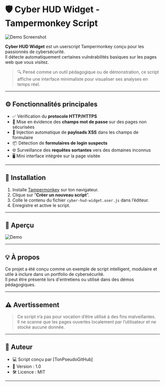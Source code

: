 # 🛡️ Cyber HUD Widget - Tampermonkey Script

![Demo Screenshot](https://i.ibb.co/cSJjg2nN/Sans-titre-1.png)

**Cyber HUD Widget** est un userscript Tampermonkey conçu pour les passionnés de cybersécurité.  
Il détecte automatiquement certaines vulnérabilités basiques sur les pages web que vous visitez.

> 🔍 Pensé comme un outil pédagogique ou de démonstration, ce script affiche une interface minimaliste pour visualiser ses analyses en temps réel.

---

## ⚙️ Fonctionnalités principales

- ✅ Vérification du **protocole HTTP/HTTPS**
- 🚨 Mise en évidence des **champs mot de passe** sur des pages non sécurisées
- 🧪 Injection automatique de **payloads XSS** dans les champs de formulaire
- 📦 Détection de **formulaires de login suspects**
- 🌐 Surveillance des **requêtes sortantes** vers des domaines inconnus
- 🖥️ Mini interface intégrée sur la page visitée

---

## 🔧 Installation

1. Installe [Tampermonkey](https://www.tampermonkey.net/) sur ton navigateur.
2. Clique sur “**Créer un nouveau script**”.
3. Colle le contenu du fichier `cyber-hud-widget.user.js` dans l’éditeur.
4. Enregistre et active le script.

---

## 📸 Aperçu

![Demo](https://i.ibb.co/cSJjg2nN/Sans-titre-1.png)

---

## 💡 À propos

Ce projet a été conçu comme un exemple de script intelligent, modulaire et utile à inclure dans un portfolio de cybersécurité.  
Il peut être présenté lors d'entretiens ou utilisé dans des démos pédagogiques.

---

## ⚠️ Avertissement

> Ce script n’a pas pour vocation d’être utilisé à des fins malveillantes.  
Il ne scanne que les pages ouvertes localement par l’utilisateur et ne stocke aucune donnée.

---

## 🧠 Auteur

- 💻 Script conçu par [TonPseudoGitHub]  
- 📅 Version : 1.0  
- 🛠️ Licence : MIT

---

